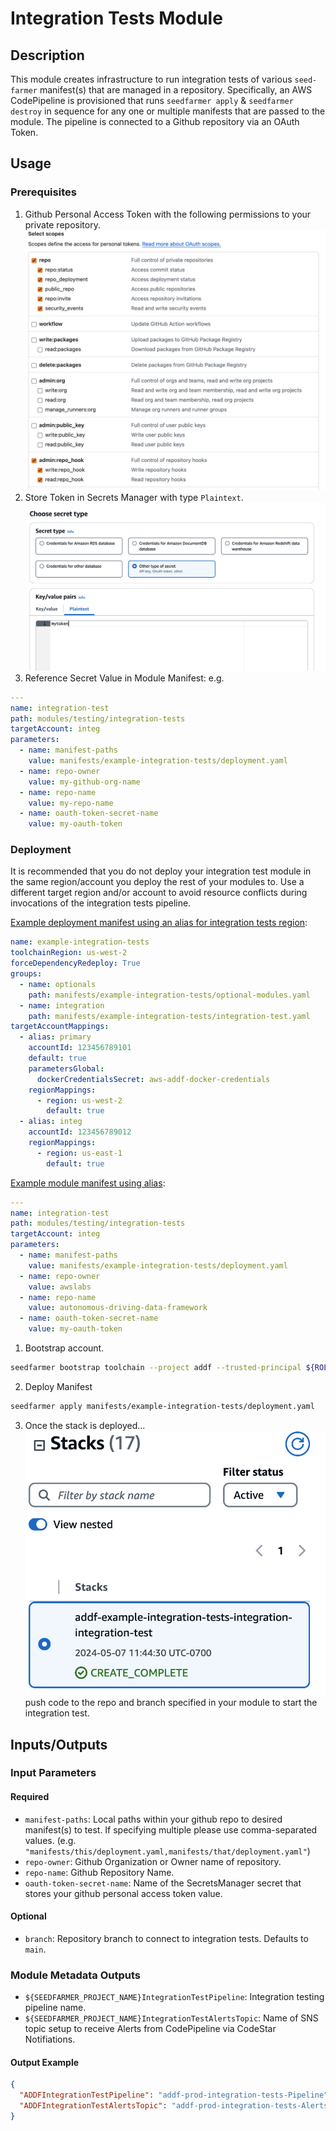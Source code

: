 # Integration Tests Module

## Description

This module creates infrastructure to run integration tests of various `seed-farmer` manifest(s) that are managed in a repository. Specifically, an AWS CodePipeline is provisioned that runs `seedfarmer apply` & `seedfarmer destroy` in sequence for any one or multiple manifests that are passed to the module. The pipeline is connected to a Github repository via an OAuth Token.

## Usage 
### Prerequisites
1. Github Personal Access Token with the following permissions to your private repository. ![Token Permissions](./images/github_token_permissions.png)
2. Store Token in Secrets Manager with type `Plaintext`. ![Secrets Manager](./images/secrets_manager.png)
3. Reference Secret Value in Module Manifest: e.g.
```yaml
---
name: integration-test
path: modules/testing/integration-tests
targetAccount: integ
parameters:
  - name: manifest-paths
    value: manifests/example-integration-tests/deployment.yaml
  - name: repo-owner
    value: my-github-org-name
  - name: repo-name
    value: my-repo-name
  - name: oauth-token-secret-name
    value: my-oauth-token
```

### Deployment
It is recommended that you do not deploy your integration test module in the same region/account you deploy the rest of your modules to. Use a different target region and/or account to avoid resource conflicts during invocations of the integration tests pipeline.


[Example deployment manifest using an alias for integration tests region](../../../manifests/example-integration-tests/deployment.yaml):

```yaml
name: example-integration-tests
toolchainRegion: us-west-2
forceDependencyRedeploy: True
groups:
  - name: optionals
    path: manifests/example-integration-tests/optional-modules.yaml
  - name: integration
    path: manifests/example-integration-tests/integration-test.yaml
targetAccountMappings:
  - alias: primary
    accountId: 123456789101
    default: true
    parametersGlobal:
      dockerCredentialsSecret: aws-addf-docker-credentials
    regionMappings:
      - region: us-west-2
        default: true
  - alias: integ
    accountId: 123456789012
    regionMappings:
      - region: us-east-1
        default: true
```

[Example module manifest using alias](../../../manifests/example-integration-tests/integration-test.yaml):

```yaml
---
name: integration-test
path: modules/testing/integration-tests
targetAccount: integ
parameters:
  - name: manifest-paths
    value: manifests/example-integration-tests/deployment.yaml
  - name: repo-owner
    value: awslabs
  - name: repo-name
    value: autonomous-driving-data-framework
  - name: oauth-token-secret-name
    value: my-oauth-token
```

1. Bootstrap account. 
```bash
seedfarmer bootstrap toolchain --project addf --trusted-principal ${ROLE_ARN} --region ${AWS_REGION} --as-target
```

2. Deploy Manifest
```bash
seedfarmer apply manifests/example-integration-tests/deployment.yaml
```

3. Once the stack is deployed... ![Integ Stack](./images/integ_stack_deployed.png)
push code to the repo and branch specified in your module to start the integration test.





## Inputs/Outputs

### Input Parameters

#### Required
- `manifest-paths`: Local paths within your github repo to desired manifest(s) to test. If specifying multiple please use comma-separated values. (e.g. `"manifests/this/deployment.yaml,manifests/that/deployment.yaml"`)
- `repo-owner`: Github Organization or Owner name of repository.
- `repo-name`: Github Repository Name.
- `oauth-token-secret-name`: Name of the SecretsManager secret that stores your github personal access token value.

#### Optional
- `branch`: Repository branch to connect to integration tests. Defaults to `main`.

### Module Metadata Outputs

- `${SEEDFARMER_PROJECT_NAME}IntegrationTestPipeline`: Integration testing pipeline name.
- `${SEEDFARMER_PROJECT_NAME}IntegrationTestAlertsTopic`: Name of SNS topic setup to receive Alerts from CodePipeline via CodeStar Notifiations.

#### Output Example

```json
{
  "ADDFIntegrationTestPipeline": "addf-prod-integration-tests-Pipeline",
  "ADDFIntegrationTestAlertsTopic": "addf-prod-integration-tests-AlertsTopic",
}

```